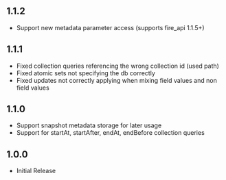 ## 1.1.2

* Support new metadata parameter access (supports fire_api 1.1.5+)

## 1.1.1

* Fixed collection queries referencing the wrong collection id (used path)
* Fixed atomic sets not specifying the db correctly
* Fixed updates not correctly applying when mixing field values and non field values

## 1.1.0

* Support snapshot metadata storage for later usage
* Support for startAt, startAfter, endAt, endBefore collection queries

## 1.0.0

* Initial Release
